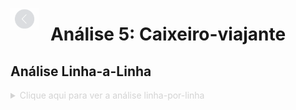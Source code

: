 [<img src="../../img/assets/back.png" height="35px" style="position: fixed; top: 15; opacity: 0.45">](../../README.md)

# <div align="center">Análise 5: Caixeiro-viajante</div>

## Análise Linha-a-Linha

<details>

   <summary style="color: lightgray">
        Clique aqui para ver a análise linha-por-linha
    </summary>

| Linha | Código                                                                                                                                                                                                                   | Espaço | Vezes | Custo | Total |
|-------|--------------------------------------------------------------------------------------------------------------------------------------------------------------------------------------------------------------------------|--------|-------|-------|-------|
| 1     | `CaixeiroViajanteForcaBruta(Cidades)`                                                                                                                                                                                    |      n |     1 |    c1 | c1 |
| 2     | &nbsp;&nbsp;&nbsp;&nbsp;&nbsp;&nbsp;&nbsp;&nbsp;`n <- tamanho de Cidades`                                                                                                                                                |      n |     1 |    c2 | c2 |
| 3     | &nbsp;&nbsp;&nbsp;&nbsp;&nbsp;&nbsp;&nbsp;&nbsp;`Permutações <- gerar todas as permutações possíveis de cidades`                                                                                                         |     n! |     1 |    c3 | c3 * n! |
| 4     | &nbsp;&nbsp;&nbsp;&nbsp;&nbsp;&nbsp;&nbsp;&nbsp;`MelhorRota <- null`                                                                                                                                                     |     c4 |     1 |    c4 | c4 |
| 5     | &nbsp;&nbsp;&nbsp;&nbsp;&nbsp;&nbsp;&nbsp;&nbsp;`MenorDistância <- infinito`                                                                                                                                             |     c5 |     1 |    c5 | c5     |
| 6     | &nbsp;&nbsp;&nbsp;&nbsp;&nbsp;&nbsp;&nbsp;&nbsp;`para cada rota em permutações`                                                                                                                                          |     c6 | n! + 1 |   c6 | c6 * (n! + 1)      |
| 7     | &nbsp;&nbsp;&nbsp;&nbsp;&nbsp;&nbsp;&nbsp;&nbsp;&nbsp;&nbsp;&nbsp;&nbsp;&nbsp;&nbsp;&nbsp;&nbsp;`DistânciaAtual <- 0`                                                                                                    |     c7 |    n! |    c7 | c7 * (n!)      |
| 8     | &nbsp;&nbsp;&nbsp;&nbsp;&nbsp;&nbsp;&nbsp;&nbsp;&nbsp;&nbsp;&nbsp;&nbsp;&nbsp;&nbsp;&nbsp;&nbsp;`para i <- 1 até n - 1`                                                                                                  |     c8 | (n! * n) |    c8 | c8 * (n! * n)      |
| 9     | &nbsp;&nbsp;&nbsp;&nbsp;&nbsp;&nbsp;&nbsp;&nbsp;&nbsp;&nbsp;&nbsp;&nbsp;&nbsp;&nbsp;&nbsp;&nbsp;&nbsp;&nbsp;&nbsp;&nbsp;&nbsp;&nbsp;&nbsp;&nbsp;`DistânciaAtual <- DistânciaAtual + distância entre Rota[i] e Rota[i+1]` |     c9 |    n! |    c9 | n! * c9      |
| 10    | &nbsp;&nbsp;&nbsp;&nbsp;&nbsp;&nbsp;&nbsp;&nbsp;&nbsp;&nbsp;&nbsp;&nbsp;&nbsp;&nbsp;&nbsp;&nbsp;`DistânciaAtual <- DistânciaAtual + distancia entre Rota[n] e Rota[1]`                                                   |    c10 |    n! |   c10 | n! * c10      |
| 11    | &nbsp;&nbsp;&nbsp;&nbsp;&nbsp;&nbsp;&nbsp;&nbsp;&nbsp;&nbsp;&nbsp;&nbsp;&nbsp;&nbsp;&nbsp;&nbsp;`se DistânciaAtual < MenorDistância`                                                                                     |    c11 |    n! |   c11 | n! * c11      |
| 12    | &nbsp;&nbsp;&nbsp;&nbsp;&nbsp;&nbsp;&nbsp;&nbsp;&nbsp;&nbsp;&nbsp;&nbsp;&nbsp;&nbsp;&nbsp;&nbsp;&nbsp;&nbsp;&nbsp;&nbsp;&nbsp;&nbsp;&nbsp;&nbsp;`MenorDistancia <- DistânciaAtual`                                       |    c12 |    n! |   c12 | n! * c12      |
| 13    | &nbsp;&nbsp;&nbsp;&nbsp;&nbsp;&nbsp;&nbsp;&nbsp;&nbsp;&nbsp;&nbsp;&nbsp;&nbsp;&nbsp;&nbsp;&nbsp;&nbsp;&nbsp;&nbsp;&nbsp;&nbsp;&nbsp;&nbsp;&nbsp;`MelhorRota <- Rota`                                                     |    c13 |    n! |   c13 | n! * c13      |
| 14    | &nbsp;&nbsp;&nbsp;&nbsp;&nbsp;&nbsp;&nbsp;&nbsp;`retornar MelhorRota, MenorDistância`                                                                                                                                    |    c14 |     1 |   c14 | c14      |
|       |                                                                                                                                                                                                                          |        |       |       | c1 + c14 + c2 + c4 + c5 + c6 + (c10 + c11 + c12 + c13 + c3 + c6 + c7 + c9 + c8 n) n! |
|       |                                                                                                                                                                                                                          | ~θ(n!) |       |       | ~θ(n!) (espaço e tempo) |

</details>
